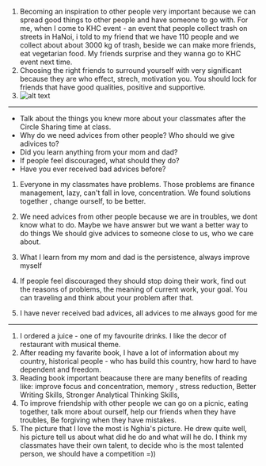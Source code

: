 1. Becoming an inspiration to other people very important because we can spread good things to other people and have someone to go with. For me, when I come to KHC event - an event that people collect trash on streets in HaNoi, i told to my friend that we have 110 people and we collect about about 3000 kg of trash, beside we can make more friends, eat vegetarian food. My friends surprise and they wanna go to KHC event next time.
2. Choosing the right friends to surround yourself with very significant because they are who effect, strech, motivation you. You should lock for friends that have good qualities, positive and supportive.
3. ![alt text](https://scontent.fhan3-2.fna.fbcdn.net/v/t1.15752-9/82381346_2509451405850095_8844615599918153728_n.png?_nc_cat=107&_nc_oc=AQlf37ai9hdJk2Ok5WrtvQ78XpTlDUB-7omv2tXFOublwqNXsCnAjSXQL8hISV7hRRk&_nc_ht=scontent.fhan3-2.fna&oh=f785960738b69ef2857026d3392cc330&oe=5E93EE39)



---------------------------------------------------------------------------------------------------
- Talk about the things you knew more about your classmates after the Circle Sharing time at class.  
- Why do we need advices from other people? Who should we give adivices to?  
- Did you learn anything from your mom and dad?  
- If people feel discouraged, what should they do?
- Have you ever received bad advices before?  

1. Everyone in my classmates have problems. 
Those problems are finance management, lazy, can't fall in love, concentration. 
We found solutions together , change ourself, to be better.

2. We need advices from other people because we are in troubles, we dont know what to do. 
Maybe we have answer but we want a better way to do things
We should give advices to someone close to us, who we care about.

3. What I learn from my mom and dad is the persistence, always improve myself

4.  If people feel discouraged they should stop doing their work, 
find out the reasons of problems, the meaning of current work, your goal. 
You can traveling and think about your problem after that.

5. I have never received bad advices, all advices to me always good for me
--- 
1. I ordered a juice - one of my favourite drinks. I like the decor of restaurant with musical theme.
2. After reading my favarite book, I have a lot of information about my country, historical people - who has build this country, how hard to have dependent and freedom. 
3. Reading book important beacause there are many benefits of reading like: improve focus and concentration, memory , stress reduction, Better Writing Skills, Stronger Analytical Thinking Skills,
4. To improve friendship with other people we can go on a picnic, eating together, talk more about ourself, help our friends when they have troubles, Be forgiving when they have mistakes.
5. The picture that I love the most is Nghia's picture. He drew quite well, his picture tell us about what did he do and what will he do. I think my classmates have their own talent, to decide who is the most talented person, we should have a competition =))


